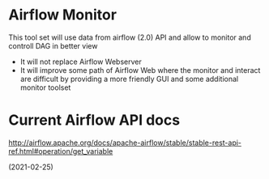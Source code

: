 # Airflow Monitor
This tool set will use data from airflow (2.0) API and allow to monitor and controll DAG in better view

- It will not replace Airflow Webserver
- It will improve some path of Airflow Web where the monitor and interact are difficult by providing a more friendly GUI and some additional monitor toolset

# Current Airflow API docs
http://airflow.apache.org/docs/apache-airflow/stable/stable-rest-api-ref.html#operation/get_variable

(2021-02-25)
